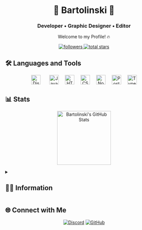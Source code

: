 <h1 align="center">💙 Bartolinski 💙</h1>
<h3 align="center">Developer • Graphic Designer • Editor</h3>

<p align="center">Welcome to my Profile! 🔥</p>

<p align="center">
  <a href="https://github.com/Bartolinski4?tab=followers">
    <img alt="followers" title="Follow me on Github" src="https://custom-icon-badges.demolab.com/github/followers/Bartolinski4?color=236ad3&labelColor=1155ba&style=for-the-badge&logo=person-add&label=Follow&logoColor=white"/>
  </a>
  <a href="https://github.com/Bartolinski4?tab=repositories&sort=stargazers">
    <img alt="total stars" title="Total stars on GitHub" src="https://custom-icon-badges.demolab.com/github/stars/Bartolinski4?color=55960c&style=for-the-badge&labelColor=488207&logo=star"/>
  </a>
</p>

## 🛠 Languages and Tools
<div align="center">
  <img src="https://cdn.jsdelivr.net/gh/devicons/devicon/icons/discordjs/discordjs-original.svg" height="30" alt="Discord.js logo" />
  <img width="20" />
  <img src="https://cdn.jsdelivr.net/gh/devicons/devicon/icons/javascript/javascript-original.svg" height="30" alt="JavaScript logo" />
  <img width="12" />
  <img src="https://cdn.jsdelivr.net/gh/devicons/devicon/icons/html5/html5-original.svg" height="30" alt="HTML5 logo" />
  <img width="12" />
  <img src="https://cdn.jsdelivr.net/gh/devicons/devicon/icons/css3/css3-original.svg" height="30" alt="CSS3 logo" />
  <img width="12" />
  <img src="https://cdn.jsdelivr.net/gh/devicons/devicon/icons/nodejs/nodejs-original.svg" height="30" alt="Node.js logo" />
  <img width="12" />
  <img src="https://cdn.jsdelivr.net/gh/devicons/devicon/icons/postgresql/postgresql-original.svg" height="30" alt="PostgreSQL logo" />
  <img width="12" />
  <img src="https://cdn.jsdelivr.net/gh/devicons/devicon/icons/typescript/typescript-original.svg" height="30" alt="TypeScript logo" />
</div>

## 📊 Stats

<p align="center">
  <a href="https://github.com/Bartolinski4">
    <img alt="Bartolinski's GitHub Stats" src="https://denvercoder1-github-readme-stats.vercel.app/api?username=Bartolinski4&show_icons=true&count_private=true&theme=react&border=4E7FEE&hide_border=true&title_color=4E7FEE&icon_color=4E7FEE" height="172px"/>
  </a>
  
<!--  
<a href="https://github.com/Bartolinski4">
    <img alt="Bartolinski's Top Languages" src="https://github-readme-stats.vercel.app/api/top-langs/?username=Bartolinski4&langs_count=6&layout=compact&theme=react&hide_border=true&border_color=4E7FEE&title_color=4E7FEE" height="172px"/>
</a>  
-->

</p>

<details>
  <summary><h2>👨‍💻 Information</h2></summary>
  <p>
Hi, my name is Bartek, and I'm from Poland. I'm a young developer specializing in creating websites and Discord bots. In my free time, I enjoy learning new things and playing games. I love experimenting and gaining new knowledge. I see every project as an opportunity to learn and improve my skills.
  </p>
</details>


## 🌐 Connect with Me
<p align="center">
  <a href="https://discord.com/users/717048566396354582"><img src="https://img.shields.io/badge/Discord-Bartolinski-7289DA?logo=discord&logoColor=white" alt="Discord"></a>
  <a href="https://github.com/Bartolinski4"><img src="https://img.shields.io/badge/GitHub-Bartolinski4-333?logo=github&logoColor=white" alt="GitHub"></a>
</p>
